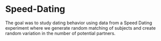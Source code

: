 # Speed-Dating
The goal was to study dating behavior using data from a Speed Dating experiment where we generate random matching of subjects and create random variation in the number of potential partners.
